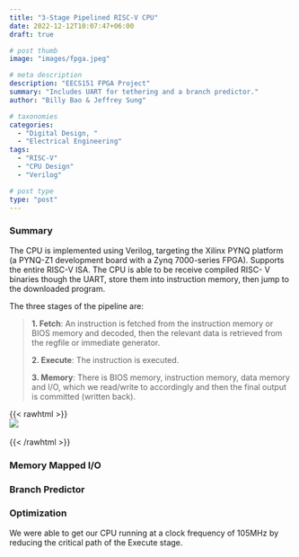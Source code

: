 ```yaml
---
title: "3-Stage Pipelined RISC-V CPU"
date: 2022-12-12T10:07:47+06:00
draft: true

# post thumb
image: "images/fpga.jpeg"

# meta description
description: "EECS151 FPGA Project"
summary: "Includes UART for tethering and a branch predictor."
author: "Billy Bao & Jeffrey Sung"

# taxonomies
categories: 
  - "Digital Design, "
  - "Electrical Engineering"
tags:
  - "RISC-V"
  - "CPU Design"
  - "Verilog"

# post type
type: "post"
---
```


### Summary
The CPU is implemented using Verilog, targeting the Xilinx PYNQ platform (a PYNQ-Z1 development board with a Zynq 7000-series FPGA). Supports the entire RISC-V ISA. The CPU is able to be receive compiled RISC- V binaries though the UART, store them into instruction memory, then jump to the downloaded program.

The three stages of the pipeline are:
>**1. Fetch**:  An instruction is fetched from the instruction memory or BIOS memory and decoded, then the relevant data is retrieved from the regfile or immediate generator.
>
>**2. Execute**:  The instruction is executed.
>
>**3. Memory**: There is BIOS memory, instruction memory, data memory and I/O, which we read/write to accordingly and then the final output is committed (written back).

{{< rawhtml >}} <br><img src="/images/riscv151.jpeg" style="display: block; margin: 0 auto"> </img>  <br>{{< /rawhtml >}}  

### Memory Mapped I/O

### Branch Predictor

### Optimization
We were able to get our CPU running at a clock frequency of 105MHz by reducing the critical path of the Execute stage. 